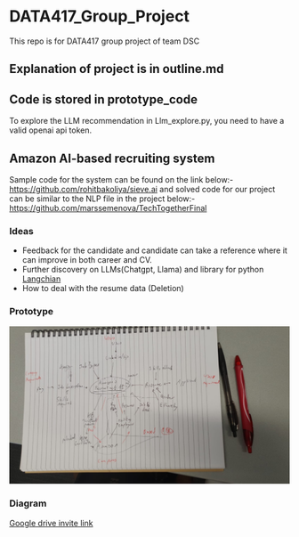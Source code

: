 # DATA417_Group_Project
This repo is for DATA417 group project of team DSC

## Explanation of project is in outline.md

## Code is stored in prototype_code
To explore the LLM recommendation in Llm_explore.py, you need to have a valid openai api token.

## Amazon AI-based recruiting system
Sample code for the system can be found on the link below:- https://github.com/rohitbakoliya/sieve.ai
and solved code for our project can be similar to the NLP file in the project below:- https://github.com/marssemenova/TechTogetherFinal

### Ideas
- Feedback for the candidate and candidate can take a reference where it can improve in both career and CV.
- Further discovery on LLMs(Chatgpt, Llama) and library for python [Langchian](https://python.langchain.com/v0.1/docs/get_started/introduction/)
- How to deal with the resume data (Deletion)

### Prototype
![prototype](images/prototype.JPG)

### Diagram
[Google drive invite link](https://drive.google.com/file/d/15iWeyJ5ZZqjZbVTDax3m2jQRDaAdv6BH/view?usp=drive_link)

<!-- ### Outline Doc
[Google drive invite link](https://drive.google.com/file/d/15iWeyJ5ZZqjZbVTDax3m2jQRDaAdv6BH/view?usp=drive_link)

### Xiaowen's notes
<img width="958" alt="image" src="https://github.com/MattTheRealYoung/DATA417_Group_Project/assets/162763066/a24687e7-a07e-4c01-9c7c-8abb23b86920">

<> <img width="955" alt="image" src="https://github.com/MattTheRealYoung/DATA417_Group_Project/assets/162763066/a7aabc27-b772-4b33-ae94-8a92f6a60e7b"> -->
